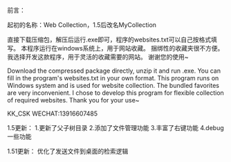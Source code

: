 前言：

起初的名称：Web Collection，1.5后改名MyCollection

直接下载压缩包，解压后运行.exe即可，程序的websites.txt可以自己按格式填写。 本程序运行在windows系统上，用于网站收藏。 捆绑性的收藏夹很不方便。 我选择开发这款程序，用于灵活的收藏需要的网站。 谢谢您的使用~

Download the compressed package directly, unzip it and run .exe. You can fill in the program's websites.txt in your own format. This program runs on Windows system and is used for website collection. The bundled favorites are very inconvenient. I chose to develop this program for flexible collection of required websites. Thank you for your use~

KK_CSK WECHAT:13916607485


1.5更新：
1.更新了父子树目录
2.添加了文件管理功能
3.丰富了右键功能
4.debug一些功能

1.51更新：
优化了发送文件到桌面的检索逻辑
